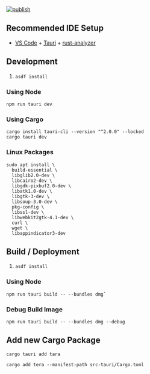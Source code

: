 [![publish](https://github.com/brand-it/reelix/actions/workflows/tauri-build.yml/badge.svg?branch=release)](https://github.com/brand-it/reelix/actions/workflows/tauri-build.yml)

## Recommended IDE Setup

- [VS Code](https://code.visualstudio.com/) + [Tauri](https://marketplace.visualstudio.com/items?itemName=tauri-apps.tauri-vscode) + [rust-analyzer](https://marketplace.visualstudio.com/items?itemName=rust-lang.rust-analyzer)

## Development

1. `asdf install`

### Using Node

```
npm run tauri dev
```

### Using Cargo

```
cargo install tauri-cli --version "^2.0.0" --locked
cargo tauri dev
```

### Linux Packages

```
sudo apt install \
  build-essential \
  libglib2.0-dev \
  libcairo2-dev \
  libgdk-pixbuf2.0-dev \
  libatk1.0-dev \
  libgtk-3-dev \
  libsoup-3.0-dev \
  pkg-config \
  libssl-dev \
  libwebkit2gtk-4.1-dev \
  curl \
  wget \
  libappindicator3-dev
```


## Build / Deployment

1. `asdf install`

### Using Node

```
npm run tauri build -- --bundles dmg`
```

### Debug Build Image

```shell
npm run tauri build -- --bundles dmg --debug
```

## Add new Cargo Package



```shell
cargo tauri add tara
```
```shell
cargo add tera --manifest-path src-tauri/Cargo.toml
```
